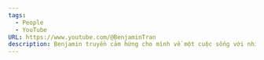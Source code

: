 ```yaml
---
tags:
  - People
  - YouTube
URL: https://www.youtube.com/@BenjaminTran
description: Benjamin truyền cảm hứng cho mình về một cuộc sống với nhiều điều thú vị
---
```

